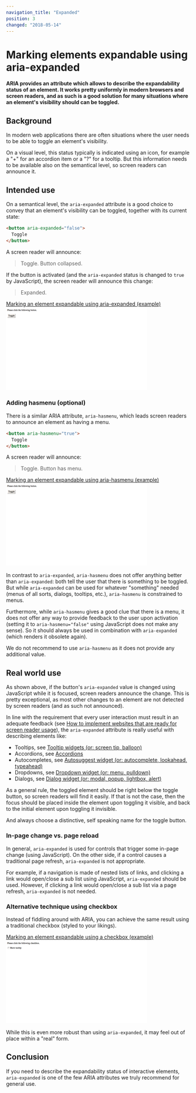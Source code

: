 ```yaml
---
navigation_title: "Expanded"
position: 3
changed: "2018-05-14"
---
```


# Marking elements expandable using aria-expanded

**ARIA provides an attribute which allows to describe the expandability status of an element. It works pretty uniformly in modern browsers and screen readers, and as such is a good solution for many situations where an element's visibility should can be toggled.**

## Background

In modern web applications there are often situations where the user needs to be able to toggle an element's visibility.

On a visual level, this status typically is indicated using an icon, for example a "+" for an accordion item or a "?" for a tooltip. But this information needs to be available also on the semantical level, so screen readers can announce it.

## Intended use

On a semantical level, the `aria-expanded` attribute is a good choice to convey that an element's visibility can be toggled, together with its current state:

```html
<button aria-expanded="false">
  Toggle
</button>
```

A screen reader will announce:

> Toggle. Button collapsed.

If the button is activated (and the `aria-expanded` status is changed to `true` by JavaScript), the screen reader will announce this change:

> Expanded.

[Marking an element expandable using aria-expanded (example) ![Preview](_examples/marking-an-element-expandable-using-aria-expanded/_example.png)](_examples/marking-an-element-expandable-using-aria-expanded)

### Adding hasmenu (optional)

There is a similar ARIA attribute, `aria-hasmenu`, which leads screen readers to announce an element as having a menu.

```html
<button aria-hasmenu="true">
  Toggle
</button>
```

A screen reader will announce:

> Toggle. Button has menu.

[Marking an element expandable using aria-hasmenu (example) ![Preview](_examples/marking-an-element-expandable-using-aria-hasmenu/_example.png)](_examples/marking-an-element-expandable-using-aria-hasmenu)

In contrast to `aria-expanded`, `aria-hasmenu` does not offer anything better than `aria-expanded`: both tell the user that there is something to be toggled. But while `aria-expanded` can be used for whatever "something" needed (menus of all sorts, dialogs, tooltips, etc.), `aria-hasmenu` is constrained to menus.

Furthermore, while `aria-hasmenu` gives a good clue that there is a menu, it does not offer any way to provide feedback to the user upon activation (setting it to `aria-hasmenu="false"` using JavaScript does not make any sense). So it should always be used in combination with `aria-expanded` (which renders it obsolete again).

We do not recommend to use `aria-hasmenu` as it does not provide any additional value.

## Real world use

As shown above, if the button's `aria-expanded` value is changed using JavaScript while it is focused, screen readers announce the change. This is pretty exceptional, as most other changes to an element are not detected by screen readers (and as such not announced).

In line with the requirement that every user interaction must result in an adequate feedback (see [How to implement websites that are ready for screen reader usage](/pages/knowledge/desktop-screen-readers/how-to-implement)), the `aria-expanded` attribute is really useful with describing elements like:

- Tooltips, see [Tooltip widgets (or: screen tip, balloon)](/pages/examples/widgets/tooltips)
- Accordions, see [Accordions](/pages/examples/widgets/accordion)
- Autocompletes, see [Autosuggest widget (or: autocomplete, lookahead, typeahead)](/pages/examples/widgets/autosuggest)
- Dropdowns, see [Dropdown widget (or: menu, pulldown)](/pages/examples/widgets/dropdown)
- Dialogs, see [Dialog widget (or: modal, popup, lightbox, alert)](/pages/examples/widgets/dialog)

As a general rule, the toggled element should be right below the toggle button, so screen readers will find it easily. If that is not the case, then the focus should be placed inside the element upon toggling it visible, and back to the initial element upon toggling it invisible.

And always choose a distinctive, self speaking name for the toggle button.

### In-page change vs. page reload

In general, `aria-expanded` is used for controls that trigger some in-page change (using JavaScript). On the other side, if a control causes a traditional page refresh, `aria-expanded` is not appropriate.

For example, if a navigation is made of nested lists of links, and clicking a link would open/close a sub list using JavaScript, `aria-expanded` should be used. However, if clicking a link would open/close a sub list via a page refresh, `aria-expanded` is not needed.

### Alternative technique using checkbox

Instead of fiddling around with ARIA, you can achieve the same result using a traditional checkbox (styled to your likings).

[Marking an element expandable using a checkbox (example) ![Preview](_examples/marking-an-element-expandable-using-a-checkbox/_example.png)](_examples/marking-an-element-expandable-using-a-checkbox)

While this is even more robust than using `aria-expanded`, it may feel out of place within a "real" form.

## Conclusion

If you need to describe the expandability status of interactive elements, `aria-expanded` is one of the few ARIA attributes we truly recommend for general use.